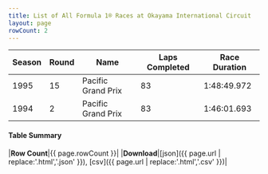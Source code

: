 ```yaml
---
title: List of All Formula 1® Races at Okayama International Circuit
layout: page
rowCount: 2
---
```


| Season | Round | Name | Laps Completed | Race Duration |
|--|--|--|--|--|
| 1995 | 15 | Pacific Grand Prix | 83 | 1:48:49.972 |
| 1994 | 2 | Pacific Grand Prix | 83 | 1:46:01.693 |

#### Table Summary

|**Row Count**|{{ page.rowCount }}|
|**Download**|[json]({{ page.url | replace:'.html','.json' }}), [csv]({{ page.url | replace:'.html','.csv' }})|
